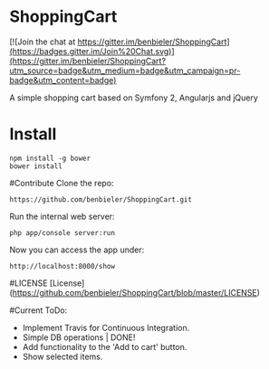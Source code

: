 # ShoppingCart

[![Join the chat at https://gitter.im/benbieler/ShoppingCart](https://badges.gitter.im/Join%20Chat.svg)](https://gitter.im/benbieler/ShoppingCart?utm_source=badge&utm_medium=badge&utm_campaign=pr-badge&utm_content=badge)

A simple shopping cart  based on Symfony 2, Angularjs and jQuery

# Install

```
npm install -g bower
bower install
```

#Contribute
Clone the repo:
```
https://github.com/benbieler/ShoppingCart.git
```
Run the internal web server:

```
php app/console server:run
```
Now you can access the app under:
```
http://localhost:8000/show
```

#LICENSE
[License] (https://github.com/benbieler/ShoppingCart/blob/master/LICENSE)

#Current ToDo:

 - Implement Travis for Continuous Integration.
 - Simple DB operations | DONE!
 - Add functionality to the 'Add to cart' button.
 - Show selected items.

